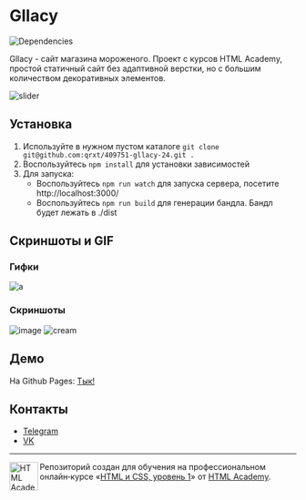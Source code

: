 # Gllacy
![Dependencies](https://david-dm.org/qrxt/409751-gllacy-24.svg)

Gllacy - сайт магазина мороженого. Проект с курсов HTML Academy, простой статичный сайт без адаптивной верстки, но с большим количеством декоративных элементов.

![slider](https://user-images.githubusercontent.com/46269438/99878558-53661100-2c17-11eb-8569-105b2b5abc58.gif)

## Установка
1. Используйте в нужном пустом каталоге `git clone git@github.com:qrxt/409751-gllacy-24.git .`
2. Воспользуйтесь `npm install` для установки зависимостей
3. Для запуска:
    * Воспользуйтесь `npm run watch` для запуска сервера, посетите http://localhost:3000/
    * Воспользуйтесь `npm run build` для генерации бандла. Бандл будет лежать в ./dist

## Скриншоты и GIF

### Гифки
![a](https://user-images.githubusercontent.com/46269438/99878655-25350100-2c18-11eb-8098-9a0705d4bc7e.gif)

### Скриншоты
![image](https://user-images.githubusercontent.com/46269438/99878697-51e91880-2c18-11eb-9f29-94dd1ff51a2b.png)
![cream](https://user-images.githubusercontent.com/46269438/99878726-72b16e00-2c18-11eb-954c-555785afd5c3.JPG)

## Демо
На Github Pages: [Тык!](https://qrxt.github.io/gllacy/index.html)

## Контакты
- [Telegram](https://telegram.me/qrxt357)
- [VK](https://vk.com/id106399922)


---

<a href="https://htmlacademy.ru/intensive/htmlcss"><img align="left" width="50" height="50" alt="HTML Academy" src="https://up.htmlacademy.ru/static/img/intensive/htmlcss/logo-for-github-2.png"></a>

Репозиторий создан для обучения на профессиональном онлайн‑курсе «[HTML и CSS, уровень 1](https://htmlacademy.ru/intensive/htmlcss)» от [HTML Academy](https://htmlacademy.ru).
